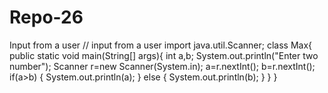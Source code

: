 # Repo-26
Input from a user
// input from a user
import java.util.Scanner;
class Max{
    public static void main(String[] args){
    int a,b;
    System.out.println("Enter two number");
    Scanner r=new Scanner(System.in);
    a=r.nextInt();
    b=r.nextInt();
    if(a>b)
    {
      System.out.println(a);
    }
    else
    {
      System.out.println(b);
    }
    }
      }
